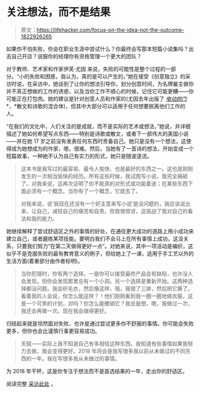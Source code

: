 # 关注想法，而不是结果

> 原文：<https://lifehacker.com/focus-on-the-idea-not-the-outcome-1822926265>

如果你不怕失败，你会在职业生涯中尝试什么？你最终会写那本短篇小说集吗？出去自己开店？说服你的经理你有资格管理一个更大的团队？



对于教师、艺术家和作家伊芙·尤因 来说，失败的可能性是整个过程的一部分。“小的失败和困惑，我认为，真的是可以产生的，”她在接受《创意独立》的采访时说，在采访中，她谈到了让你的想法引导你，划分创意时间，为名牌雇主做你并不真正想做的工作的诱惑，以及当你工作不顺心的时候，记住它可能更糟——你可能正在打包肉。她的建议是针对创意人员和作家的(尤因去年出版了 [*电动拱门*](https://www.amazon.com/Electric-Arches-Eve-L-Ewing/dp/1608468569?asc_campaign=InlineText&asc_refurl=https://lifehacker.com/focus-on-the-idea-not-the-outcome-1822926265&asc_source=&tag=kinjalifehackerlink-20) *，*散文和诗歌的混合体)，但其中大部分可以适用于任何想要脱离他们工作的人。

“在我们的文化中，人们关注的是成就，而不是实际的艺术或想法，”她说，并详细描述了她如何希望写点东西——特别是诗歌或散文，或者下一部伟大的美国小说——并在她 17 岁之前没有发表任何东西时责备自己。她只是没有一个想法，这使得成为她想成为的作家，嗯，很难。然后，当她有了一首诗的想法，开始变成一个短篇故事，一种她不认为自己有实力的形式，她只是随波逐流。

> 这本书是我写过的最容易、最令人愉快、也是最好的东西之一。这也是刚刚发生的一次相当愉快的经历。所有这些时候，我试图写小说，我完全搞砸了。对我来说，这再次证明了你不能真的对形式或功能着迷；在某些东西下面必须有一个概念。当你有了一个概念，它就去了。
> 
> 对我来说，说‘我现在还没有一个好主意来写小说’是没问题的，我应该说出来，让自己，减轻自己的痛苦和自责。但我很惊讶，这挑战了我对自己的看法和我的能力。

她继续解释了尝试舒适区之外的事情的好处，在通往更大成功的道路上用小成功来建立自己，或者磨练某项技能。要明白我们不会马上在所有事情上成功，这没关系，只要我们努力“在第二天做得更好一点”。对她来说，其中一项活动是编织，这似乎不是克服失败的最有教育意义的例子，但给她上了一课，适用于手工艺以外的生活方面(着重部分由作者标明)。

> 当你犯错时，你有两个选择。一是你可以接受最终产品会有缺陷，也许没人会发现，但你会发现那里总有一个小洞。另一个选择是重新开始。这两种选择都没问题。我会织毛衣，然后像这样，哦，我错了三排，然后把它撕了。看着我的人会说，你怎么能这样？！他们刚刚看到我一圈一圈地做衣服，这是一个可笑的计划，对吗？你怎么能撤销它？我总是想，嗯，我做过一次，我还会再做一次。现在我会做得更好。

归结起来就是坦然面对失败，也许是通过尝试更多你不舒服的事情。你可能会失败更多，但你也会比谨慎行事更容易成功。

> 天赋——实际上我不知道自己有多相信这种东西。我知道有些事情如果我努力去做，我会变得更好。2018 年将会是我写很多我以前从未做过的不同东西的一年。我在写很多我从未做过的事情。

为 2018 年干杯，这是你专注于想法而不是首选结果的一年，走出你的舒适区。

阅读完整 [采访此处](https://thecreativeindependent.com/people/eve-ewing-on-challenging-your-own-ideas-of-failure/) 。